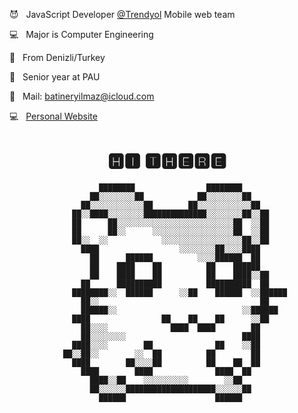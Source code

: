 <p> 😈 &nbsp JavaScript Developer <a href="https://www.trendyol.com" rel="noopener noreferrer" target="_blank">@Trendyol</a> Mobile web team </p>
<p> 💻 &nbsp Major is Computer Engineering </p>
<p> 🥳 &nbsp From Denizli/Turkey </p>
<p> 👻 &nbsp Senior year at PAU </p>
<p> 📩 &nbsp Mail: <a href="mailto:batineryilmaz@icloud.com" rel="noopener noreferrer" target="_blank">batineryilmaz@icloud.com</a> </p>
<p> 💻 &nbsp <a href="https://batin.netlify.app" rel="noopener noreferrer" target="_blank">Personal Website</a> </p>
<h1 align="center">
🅷🅸 🆃🅷🅴🆁🅴
  </h1>
<p align="center">
                                                                                        
                                                                                        
                        ████████                ████████                                
                      ██░░░░░░░░██            ██░░░░░░░░██                              
                    ██░░░░░░░░░░░░██        ██░░░░░░░░░░░░██                            
                  ██░░████░░░░░░░░██████████████░░░░░░░░██░░██                          
                  ██      ██░░░░░░░░░░░░░░░░░░░░░░░░░░██  ░░██                          
                  ██      ██░░      ░░░░░░░░░░░░░░░░░░██  ░░██                          
                  ██░░  ░░            ░░░░░░░░░░░░░░░░░░██░░██                          
                    ████                  ░░░░░░░░██░░░░████                            
                      ██      ██████          ░░░░██████  ██                            
                      ██    ████    ██          ██    ██████                            
                      ██    ████    ██          ██    ████░░██                          
                    ██      ██████████          ██████████  ██                          
                  ████████░░  ██████      ░░██    ██████  ░░██████                      
                    ██░░                                    ██                          
                    ██████░░                            ░░██████                        
                  ████                ██    ██    ██      ░░██                          
                    ██░░░░              ████  ████        ██                            
                    ██░░░░░░░░                          ████                            
                  ████░░░░        ██              ██    ░░██                            
                ██░░██░░        ░░  ██          ██        ██                            
                  ████        ██░░░░██          ██    ██  ██                            
                    ████        ████              ████  ██                              
                      ████░░██    ░░░░░░░░░░        ░░██                                
                      ██░░░░░░████████████████████░░░░░░██                              
                        ██████                    ██████                                
                                                                                        
</p>
